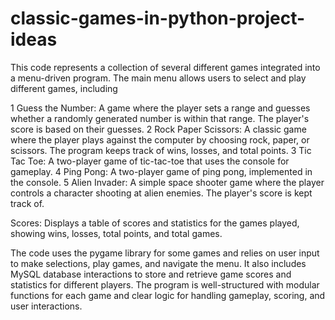 # classic-games-in-python-project-ideas

This code represents a collection of several different games integrated into a menu-driven program. The main menu allows users to select and play different games, including

1 Guess the Number: A game where the player sets a range and guesses whether a randomly generated number is within that range. The player's score is based on their guesses.
2 Rock Paper Scissors: A classic game where the player plays against the computer by choosing rock, paper, or scissors. The program keeps track of wins, losses, and total points.
3 Tic Tac Toe: A two-player game of tic-tac-toe that uses the console for gameplay.
4 Ping Pong: A two-player game of ping pong, implemented in the console.
5 Alien Invader: A simple space shooter game where the player controls a character shooting at alien enemies. The player's score is kept track of.


Scores: Displays a table of scores and statistics for the games played, showing wins, losses, total points, and total games.

The code uses the pygame library for some games and relies on user input to make selections, play games, and navigate the menu. It also includes MySQL database interactions to store and retrieve game scores and statistics for different players. The program is well-structured with modular functions for each game and clear logic for handling gameplay, scoring, and user interactions.
